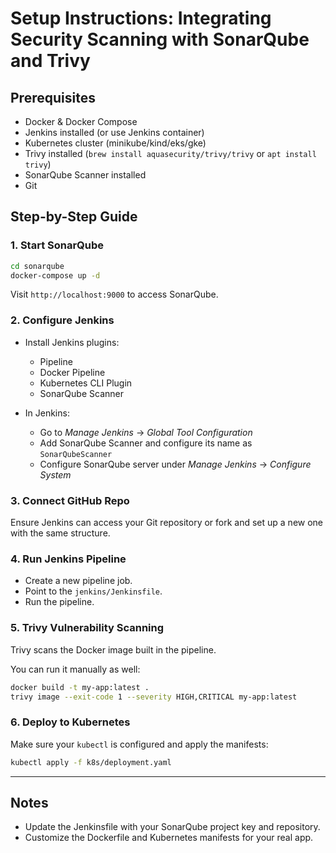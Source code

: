 # Setup Instructions: Integrating Security Scanning with SonarQube and Trivy

## Prerequisites

- Docker & Docker Compose
- Jenkins installed (or use Jenkins container)
- Kubernetes cluster (minikube/kind/eks/gke)
- Trivy installed (`brew install aquasecurity/trivy/trivy` or `apt install trivy`)
- SonarQube Scanner installed
- Git

## Step-by-Step Guide

### 1. Start SonarQube

```bash
cd sonarqube
docker-compose up -d
```

Visit `http://localhost:9000` to access SonarQube.

### 2. Configure Jenkins

- Install Jenkins plugins:
  - Pipeline
  - Docker Pipeline
  - Kubernetes CLI Plugin
  - SonarQube Scanner

- In Jenkins:
  - Go to *Manage Jenkins* → *Global Tool Configuration*
  - Add SonarQube Scanner and configure its name as `SonarQubeScanner`
  - Configure SonarQube server under *Manage Jenkins* → *Configure System*

### 3. Connect GitHub Repo

Ensure Jenkins can access your Git repository or fork and set up a new one with the same structure.

### 4. Run Jenkins Pipeline

- Create a new pipeline job.
- Point to the `jenkins/Jenkinsfile`.
- Run the pipeline.

### 5. Trivy Vulnerability Scanning

Trivy scans the Docker image built in the pipeline.

You can run it manually as well:

```bash
docker build -t my-app:latest .
trivy image --exit-code 1 --severity HIGH,CRITICAL my-app:latest
```

### 6. Deploy to Kubernetes

Make sure your `kubectl` is configured and apply the manifests:

```bash
kubectl apply -f k8s/deployment.yaml
```

---

## Notes

- Update the Jenkinsfile with your SonarQube project key and repository.
- Customize the Dockerfile and Kubernetes manifests for your real app.
